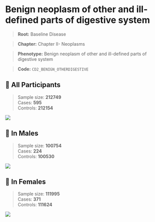 # Benign neoplasm of other and ill-defined parts of digestive system

> **Root:** Baseline Disease  

> **Chapter:** Chapter II- Neoplasms  

> **Phenotype:** Benign neoplasm of other and ill-defined parts of digestive system  

> **Code:** `CD2_BENIGN_OTHERDIGESTIVE`

## 🧪 All Participants  
> Sample size: **212749**  
> Cases: **595**  
> Controls: **212154**
<img src="/Disease/Figures/ALL/Baseline/CD2_BENIGN_OTHERDIGESTIVE.png"/>
<CsvTable src="/Disease/Data/ALL/Baseline/LG_CD2_BENIGN_OTHERDIGESTIVE.csv" label="🔍 View full results" />

## 👨 In Males  
> Sample size: **100754**  
> Cases: **224**  
> Controls: **100530**
<img src="/Disease/Figures/Male/Baseline/CD2_BENIGN_OTHERDIGESTIVE.png"/>
<CsvTable src="/Disease/Data/Male/Baseline/LG_CD2_BENIGN_OTHERDIGESTIVE.csv" label="🔍 View full results" />

## 👩 In Females  
> Sample size: **111995**  
> Cases: **371**  
> Controls: **111624**
<img src="/Disease/Figures/Female/Baseline/CD2_BENIGN_OTHERDIGESTIVE.png"/>
<CsvTable src="/Disease/Data/Female/Baseline/LG_CD2_BENIGN_OTHERDIGESTIVE.csv" label="🔍 View full results" />
